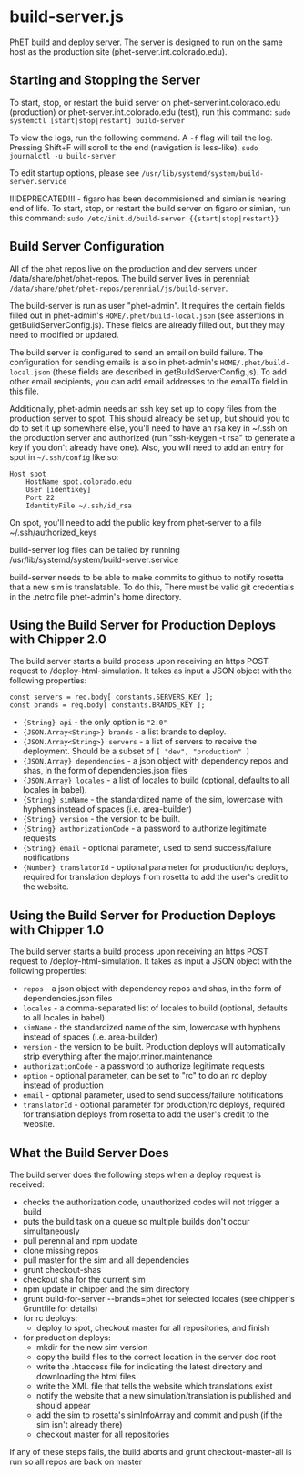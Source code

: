# build-server.js

PhET build and deploy server. The server is designed to run on the same host as the production site (phet-server.int.colorado.edu).

## Starting and Stopping the Server

To start, stop, or restart the build server on phet-server.int.colorado.edu (production) or phet-server.int.colorado.edu (test), run this command:
`sudo systemctl [start|stop|restart] build-server`

To view the logs, run the following command.  A `-f` flag will tail the log.  Pressing Shift+F will scroll to the end (navigation is less-like).
`sudo journalctl -u build-server`

To edit startup options, please see `/usr/lib/systemd/system/build-server.service`

!!!DEPRECATED!!! - figaro has been decommisioned and simian is nearing end of life.
To start, stop, or restart the build server on figaro or simian, run this command:
`sudo /etc/init.d/build-server {{start|stop|restart}}`

## Build Server Configuration


All of the phet repos live on the production and dev servers under /data/share/phet/phet-repos. The build server
lives in perennial: `/data/share/phet/phet-repos/perennial/js/build-server`.

The build-server is run as user "phet-admin". It requires the certain fields filled out in phet-admin's `HOME/.phet/build-local.json`
(see assertions in getBuildServerConfig.js). These fields are already filled out, but they may need to modified or updated.

The build server is configured to send an email on build failure. The configuration for sending emails is also in
phet-admin's `HOME/.phet/build-local.json` (these fields are described in getBuildServerConfig.js). To add other email
recipients, you can add email addresses to the emailTo field in this file.

Additionally, phet-admin needs an ssh key set up to copy files from the production server to spot. This should already be set up,
but should you to do to set it up somewhere else, you'll need to have an rsa key in ~/.ssh on the production server and authorized
(run "ssh-keygen -t rsa" to generate a key if you don't already have one).
Also, you will need to add an entry for spot in `~/.ssh/config` like so:

```
Host spot
    HostName spot.colorado.edu
    User [identikey]
    Port 22
    IdentityFile ~/.ssh/id_rsa
```
On spot, you'll need to add the public key from phet-server to a file ~/.ssh/authorized_keys

build-server log files can be tailed by running /usr/lib/systemd/system/build-server.service

build-server needs to be able to make commits to github to notify rosetta that a new sim is translatable. To do this,
There must be valid git credentials in the .netrc file phet-admin's home directory.

## Using the Build Server for Production Deploys with Chipper 2.0

The build server starts a build process upon receiving an https POST request to /deploy-html-simulation.
It takes as input a JSON object with the following properties:

    const servers = req.body[ constants.SERVERS_KEY ];
    const brands = req.body[ constants.BRANDS_KEY ];
   
    
- `{String} api` - the only option is `"2.0"` 
- `{JSON.Array<String>} brands` - a list brands to deploy.
- `{JSON.Array<String>} servers` - a list of servers to receive the deployment.  Should be a subset of `[ "dev", "production" ]`
- `{JSON.Array} dependencies` - a json object with dependency repos and shas, in the form of dependencies.json files
- `{JSON.Array} locales` - a list of locales to build (optional, defaults to all locales in babel).
- `{String} simName` - the standardized name of the sim, lowercase with hyphens instead of spaces (i.e. area-builder)
- `{String} version` - the version to be built.
- `{String} authorizationCode` - a password to authorize legitimate requests
- `{String} email` - optional parameter, used to send success/failure notifications
- `{Number} translatorId` - optional parameter for production/rc deploys, required for translation deploys from rosetta to add the user's credit to the website.


## Using the Build Server for Production Deploys with Chipper 1.0

The build server starts a build process upon receiving an https POST request to /deploy-html-simulation.
It takes as input a JSON object with the following properties:

- `repos` - a json object with dependency repos and shas, in the form of dependencies.json files
- `locales` - a comma-separated list of locales to build (optional, defaults to all locales in babel)
- `simName` - the standardized name of the sim, lowercase with hyphens instead of spaces (i.e. area-builder)
- `version` - the version to be built. Production deploys will automatically strip everything after the major.minor.maintenance
- `authorizationCode` - a password to authorize legitimate requests
- `option` - optional parameter, can be set to "rc" to do an rc deploy instead of production
- `email` - optional parameter, used to send success/failure notifications
- `translatorId` - optional parameter for production/rc deploys, required for translation deploys from rosetta to add the user's credit to the website.

## What the Build Server Does

The build server does the following steps when a deploy request is received:

- checks the authorization code, unauthorized codes will not trigger a build
- puts the build task on a queue so multiple builds don't occur simultaneously
- pull perennial and npm update
- clone missing repos
- pull master for the sim and all dependencies
- grunt checkout-shas
- checkout sha for the current sim
- npm update in chipper and the sim directory
- grunt build-for-server --brands=phet for selected locales (see chipper's Gruntfile for details)
- for rc deploys:
    - deploy to spot, checkout master for all repositories, and finish
- for production deploys:
    - mkdir for the new sim version
    - copy the build files to the correct location in the server doc root
    - write the .htaccess file for indicating the latest directory and downloading the html files
    - write the XML file that tells the website which translations exist
    - notify the website that a new simulation/translation is published and should appear
    - add the sim to rosetta's simInfoArray and commit and push (if the sim isn't already there)
    - checkout master for all repositories

If any of these steps fails, the build aborts and grunt checkout-master-all is run so all repos are back on master
